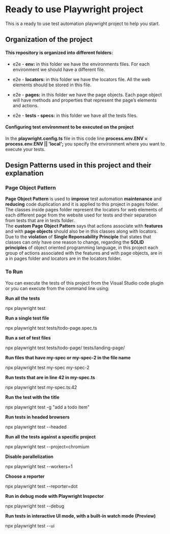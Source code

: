 # Ready to use Playwright project # 

This is a ready to use test automation playwright project to help you start.

## Organization of the project

#### This repository is organized into different folders:

* e2e - **env:**  in this folder we have the environments files. For each environment we should have a different file.
  
* e2e - **locators:** in this folder we have the locators file. All the web elements should be stored in this file.

* e2e - **pages:** in this folder we have the page objects. Each page object will have methods and properties that represent the page’s elements and actions.

* e2e - **tests - specs:** in this folder we have all the tests files.

#### Configuring test environment to be executed on the project

In the **playwright.config.ts** file in this code line  **process.env.ENV = process.env.ENV || 'local';** you specify the environment where you want to execute your tests. 

## Design Patterns used in this project and their explanation

### Page Object Pattern

**Page Object Pattern** is used to **improve** test automation **maintenance** and **reducing** code duplication and it is applied to this project in pages folder. The classes inside pages folder represent the locators for web elements of each different page from the website used for tests and their separation from tests that are in tests folder.  
The **custom Page Object Pattern** says that actions associate with **features** and with **page objects** should also be in this classes along with locators. Due to the **violation** of **Single Reponsability Principle** that states that classes can only have one reason to change, regarding the **SOLID principles** of object oriented programming language, in this project each group of actions associated with the features and with page objects, are in a in pages folder and locators are in the locators folder.

### To Run

You can execute the tests of this project from the Visual Studio code plugin or you can execute from the command line using:

**Run all the tests**

npx playwright test


**Run a single test file**

npx playwright test tests/todo-page.spec.ts


**Run a set of test files**

npx playwright test tests/todo-page/ tests/landing-page/


**Run files that have my-spec or my-spec-2 in the file name**

npx playwright test my-spec my-spec-2


**Run tests that are in line 42 in my-spec.ts**

npx playwright test my-spec.ts:42


**Run the test with the title**

npx playwright test -g "add a todo item"


**Run tests in headed browsers**

npx playwright test --headed


**Run all the tests against a specific project**

npx playwright test --project=chromium


**Disable parallelization**

npx playwright test --workers=1


**Choose a reporter**

npx playwright test --reporter=dot


**Run in debug mode with Playwright Inspector**

npx playwright test --debug


**Run tests in interactive UI mode, with a built-in watch mode (Preview)**

npx playwright test --ui
